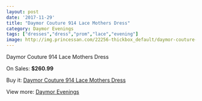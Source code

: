 ```yaml
---
layout: post
date: '2017-11-29'
title: "Daymor Couture 914 Lace Mothers Dress"
category: Daymor Evenings
tags: ["dresses","dress","prom","lace","evening"]
image: http://img.princessan.com/22256-thickbox_default/daymor-couture-914-lace-mothers-dress.jpg
---
```

Daymor Couture 914 Lace Mothers Dress

On Sales: **$260.99**
<a href="https://www.princessan.com/en/daymor-evenings/10154-daymor-couture-914-lace-mothers-dress.html"><amp-img layout="responsive" width="600" height="600" src="//img.princessan.com/22256-thickbox_default/daymor-couture-914-lace-mothers-dress.jpg" alt="Daymor Couture 914 Lace Mothers Dress 0" /></a>
<a href="https://www.princessan.com/en/daymor-evenings/10154-daymor-couture-914-lace-mothers-dress.html"><amp-img layout="responsive" width="600" height="600" src="//img.princessan.com/22260-thickbox_default/daymor-couture-914-lace-mothers-dress.jpg" alt="Daymor Couture 914 Lace Mothers Dress 1" /></a>
<a href="https://www.princessan.com/en/daymor-evenings/10154-daymor-couture-914-lace-mothers-dress.html"><amp-img layout="responsive" width="600" height="600" src="//img.princessan.com/22259-thickbox_default/daymor-couture-914-lace-mothers-dress.jpg" alt="Daymor Couture 914 Lace Mothers Dress 2" /></a>
<a href="https://www.princessan.com/en/daymor-evenings/10154-daymor-couture-914-lace-mothers-dress.html"><amp-img layout="responsive" width="600" height="600" src="//img.princessan.com/22258-thickbox_default/daymor-couture-914-lace-mothers-dress.jpg" alt="Daymor Couture 914 Lace Mothers Dress 3" /></a>
<a href="https://www.princessan.com/en/daymor-evenings/10154-daymor-couture-914-lace-mothers-dress.html"><amp-img layout="responsive" width="600" height="600" src="//img.princessan.com/22257-thickbox_default/daymor-couture-914-lace-mothers-dress.jpg" alt="Daymor Couture 914 Lace Mothers Dress 4" /></a>

Buy it: [Daymor Couture 914 Lace Mothers Dress](https://www.princessan.com/en/daymor-evenings/10154-daymor-couture-914-lace-mothers-dress.html "Daymor Couture 914 Lace Mothers Dress")

View more: [Daymor Evenings](https://www.princessan.com/en/17-daymor-evenings "Daymor Evenings")